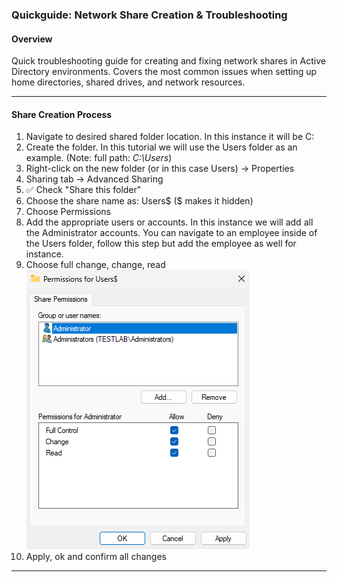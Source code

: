 ### Quickguide: Network Share Creation & Troubleshooting
#### Overview
Quick troubleshooting guide for creating and fixing network shares in Active Directory environments. Covers the most common issues when setting up home directories, shared drives, and network resources.

---
#### Share Creation Process
1. Navigate to desired shared folder location. In this instance it will be C:
2. Create the folder. In this tutorial we will use the Users folder as an example. (Note: full path: *C:\Users*)
3. Right-click on the new folder (or in this case Users) → Properties
4. Sharing tab → Advanced Sharing
5. ✅ Check "Share this folder"
6. Choose the share name as: Users$ ($ makes it hidden)
7. Choose Permissions
8. Add the appropriate users or accounts. In this instance we will add all the Administrator accounts. You can navigate to an employee inside of the Users folder, follow this step but add the employee as well for instance.
9. Choose full change, change, read  
![permissions](https://github.com/nickbruggen90/LabsVol8021Q/blob/main/Project%201.1%3A%20Active%20Directory%20and%20Windows%2010%20Integration/Images2/Screenshot%202025-07-18%20191422.png)
10. Apply, ok and confirm all changes

---
